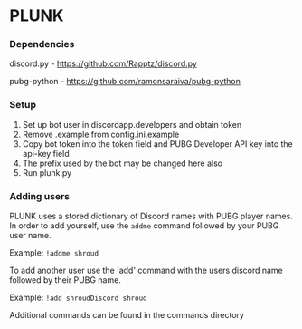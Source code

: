 # PLUNK
### Dependencies
discord.py - https://github.com/Rapptz/discord.py

pubg-python - https://github.com/ramonsaraiva/pubg-python

### Setup
1. Set up bot user in discordapp.developers and obtain token
2. Remove .example from config.ini.example
3. Copy bot token into the token field and PUBG Developer API key into the api-key field
4. The prefix used by the bot may be changed here also
5. Run plunk.py

### Adding users
PLUNK uses a stored dictionary of Discord names with PUBG player names. In order to add yourself, use the `addme` command followed by your PUBG user name. 

Example: `!addme shroud`

To add another user use the 'add' command with the users discord name followed by their PUBG name.

Example: `!add shroudDiscord shroud`

Additional commands can be found in the commands directory
